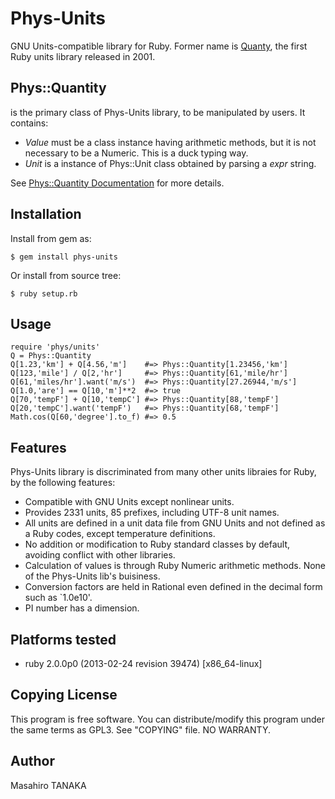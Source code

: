 # Phys-Units

GNU Units-compatible library for Ruby. 
Former name is [Quanty](http://narray.rubyforge.org/quanty/quanty-en.html),
the first Ruby units library released in 2001.

## Phys::Quantity
is the primary class of Phys-Units library, to be manipulated by users.
It contains:

* *Value* 
  must be a class instance having arithmetic methods,
  but it is not necessary to be a Numeric.
  This is a duck typing way. 
* *Unit*
  is a instance of Phys::Unit class
  obtained by parsing a *expr* string.

See [Phys::Quantity Documentation](http://rubydoc.info/gems/phys-units/frames/Phys/Quantity)
for more details.

## Installation

Install from gem as:

    $ gem install phys-units

Or install from source tree:

    $ ruby setup.rb

## Usage

    require 'phys/units'
    Q = Phys::Quantity
    Q[1.23,'km'] + Q[4.56,'m']    #=> Phys::Quantity[1.23456,'km']
    Q[123,'mile'] / Q[2,'hr']     #=> Phys::Quantity[61,'mile/hr']
    Q[61,'miles/hr'].want('m/s')  #=> Phys::Quantity[27.26944,'m/s']
    Q[1.0,'are'] == Q[10,'m']**2  #=> true
    Q[70,'tempF'] + Q[10,'tempC'] #=> Phys::Quantity[88,'tempF']
    Q[20,'tempC'].want('tempF')   #=> Phys::Quantity[68,'tempF']
    Math.cos(Q[60,'degree'].to_f) #=> 0.5

## Features

Phys-Units library is discriminated from many other units libraies for Ruby,
by the following features:

* Compatible with GNU Units except nonlinear units.
* Provides 2331 units, 85 prefixes, including UTF-8 unit names.
* All units are defined in a unit data file from GNU Units
  and not defined as a Ruby codes, except temperature definitions.
* No addition or modification to Ruby standard classes by default,
  avoiding conflict with other libraries.
* Calculation of values is through Ruby Numeric arithmetic methods.
  None of the Phys-Units lib's buisiness.
* Conversion factors are held in Rational even defined
  in the decimal form such as `1.0e10'.
* PI number has a dimension.

## Platforms tested

* ruby 2.0.0p0 (2013-02-24 revision 39474) [x86_64-linux]

## Copying License

This program is free software.
You can distribute/modify this program
under the same terms as GPL3.
See "COPYING" file.
NO WARRANTY.

## Author

Masahiro TANAKA
